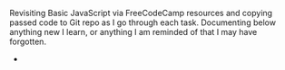 Revisiting Basic JavaScript via FreeCodeCamp resources and copying passed code to Git repo as I go through each task. Documenting below anything new I learn, or anything I am reminded of that I may have forgotten.

- 